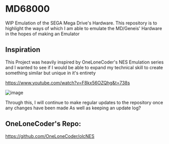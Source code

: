 # MD68000
WIP Emulation of the SEGA Mega Drive's Hardware.
This repository is to highlight the ways of which I am able to emulate the MD/Geneis' Hardware in the hopes of making an Emulator

## Inspiration
This Project was heavily inspired by OneLoneCoder's NES Emulation series and I wanted to see if I would be able to expand my technical skill to
create something similar but unique in it's entirety

https://www.youtube.com/watch?v=F8kx56OZQhg&t=738s

![image](https://user-images.githubusercontent.com/107435091/173459479-ca9f8eaf-2573-4a46-b99b-335871003a8d.png)

Through this, I will continue to make regular updates to the repository once any changes have been made
As well as keeping an update log? 

## OneLoneCoder's Repo:
https://github.com/OneLoneCoder/olcNES





